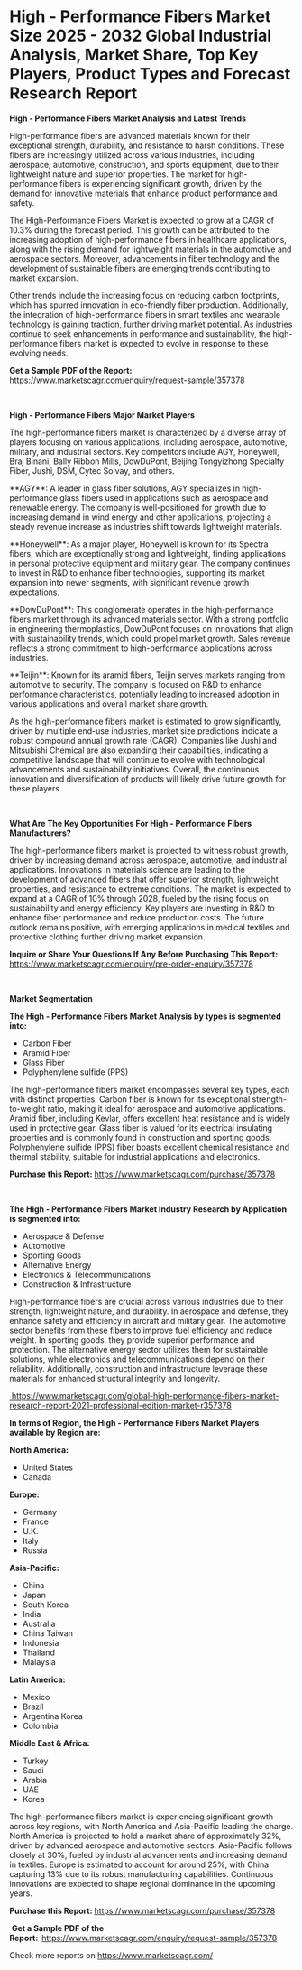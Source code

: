 <p><h1>High - Performance Fibers Market Size 2025 - 2032 Global Industrial Analysis, Market Share, Top Key Players, Product Types and Forecast Research Report</h1></p><p><strong>High - Performance Fibers Market Analysis and Latest Trends</strong></p>
<p><p>High-performance fibers are advanced materials known for their exceptional strength, durability, and resistance to harsh conditions. These fibers are increasingly utilized across various industries, including aerospace, automotive, construction, and sports equipment, due to their lightweight nature and superior properties. The market for high-performance fibers is experiencing significant growth, driven by the demand for innovative materials that enhance product performance and safety.</p><p>The High-Performance Fibers Market is expected to grow at a CAGR of 10.3% during the forecast period. This growth can be attributed to the increasing adoption of high-performance fibers in healthcare applications, along with the rising demand for lightweight materials in the automotive and aerospace sectors. Moreover, advancements in fiber technology and the development of sustainable fibers are emerging trends contributing to market expansion. </p><p>Other trends include the increasing focus on reducing carbon footprints, which has spurred innovation in eco-friendly fiber production. Additionally, the integration of high-performance fibers in smart textiles and wearable technology is gaining traction, further driving market potential. As industries continue to seek enhancements in performance and sustainability, the high-performance fibers market is expected to evolve in response to these evolving needs.</p></p>
<p><strong>Get a Sample PDF of the Report:&nbsp;</strong> <a href="https://www.marketscagr.com/enquiry/request-sample/357378?utm_campaign=3224&utm_medium=2&utm_source=Github&utm_content=ia&utm_term=29032025&utm_id=high-performance-fibers">https://www.marketscagr.com/enquiry/request-sample/357378</a></p>
<p>&nbsp;</p>
<p><strong>High - Performance Fibers Major Market Players</strong></p>
<p><p>The high-performance fibers market is characterized by a diverse array of players focusing on various applications, including aerospace, automotive, military, and industrial sectors. Key competitors include AGY, Honeywell, Braj Binani, Bally Ribbon Mills, DowDuPont, Beijing Tongyizhong Specialty Fiber, Jushi, DSM, Cytec Solvay, and others.</p><p>**AGY**: A leader in glass fiber solutions, AGY specializes in high-performance glass fibers used in applications such as aerospace and renewable energy. The company is well-positioned for growth due to increasing demand in wind energy and other applications, projecting a steady revenue increase as industries shift towards lightweight materials.</p><p>**Honeywell**: As a major player, Honeywell is known for its Spectra fibers, which are exceptionally strong and lightweight, finding applications in personal protective equipment and military gear. The company continues to invest in R&D to enhance fiber technologies, supporting its market expansion into newer segments, with significant revenue growth expectations.</p><p>**DowDuPont**: This conglomerate operates in the high-performance fibers market through its advanced materials sector. With a strong portfolio in engineering thermoplastics, DowDuPont focuses on innovations that align with sustainability trends, which could propel market growth. Sales revenue reflects a strong commitment to high-performance applications across industries.</p><p>**Teijin**: Known for its aramid fibers, Teijin serves markets ranging from automotive to security. The company is focused on R&D to enhance performance characteristics, potentially leading to increased adoption in various applications and overall market share growth.</p><p>As the high-performance fibers market is estimated to grow significantly, driven by multiple end-use industries, market size predictions indicate a robust compound annual growth rate (CAGR). Companies like Jushi and Mitsubishi Chemical are also expanding their capabilities, indicating a competitive landscape that will continue to evolve with technological advancements and sustainability initiatives. Overall, the continuous innovation and diversification of products will likely drive future growth for these players.</p></p>
<p>&nbsp;</p>
<p><strong>What Are The Key Opportunities For High - Performance Fibers Manufacturers?</strong></p>
<p><p>The high-performance fibers market is projected to witness robust growth, driven by increasing demand across aerospace, automotive, and industrial applications. Innovations in materials science are leading to the development of advanced fibers that offer superior strength, lightweight properties, and resistance to extreme conditions. The market is expected to expand at a CAGR of 10% through 2028, fueled by the rising focus on sustainability and energy efficiency. Key players are investing in R&D to enhance fiber performance and reduce production costs. The future outlook remains positive, with emerging applications in medical textiles and protective clothing further driving market expansion.</p></p>
<p><strong>Inquire or Share Your Questions If Any Before Purchasing This Report:</strong> <a href="https://www.marketscagr.com/enquiry/pre-order-enquiry/357378?utm_campaign=3224&utm_medium=2&utm_source=Github&utm_content=ia&utm_term=29032025&utm_id=high-performance-fibers">https://www.marketscagr.com/enquiry/pre-order-enquiry/357378</a></p>
<p>&nbsp;</p>
<p><strong>Market Segmentation</strong></p>
<p><strong>The High - Performance Fibers Market Analysis by types is segmented into:</strong></p>
<p><ul><li>Carbon Fiber</li><li>Aramid Fiber</li><li>Glass Fiber</li><li>Polyphenylene sulfide (PPS)</li></ul></p>
<p><p>The high-performance fibers market encompasses several key types, each with distinct properties. Carbon fiber is known for its exceptional strength-to-weight ratio, making it ideal for aerospace and automotive applications. Aramid fiber, including Kevlar, offers excellent heat resistance and is widely used in protective gear. Glass fiber is valued for its electrical insulating properties and is commonly found in construction and sporting goods. Polyphenylene sulfide (PPS) fiber boasts excellent chemical resistance and thermal stability, suitable for industrial applications and electronics.</p></p>
<p><strong>Purchase this Report:&nbsp;</strong><a href="https://www.marketscagr.com/purchase/357378?utm_campaign=3224&utm_medium=2&utm_source=Github&utm_content=ia&utm_term=29032025&utm_id=high-performance-fibers">https://www.marketscagr.com/purchase/357378</a></p>
<p>&nbsp;</p>
<p><strong>The High - Performance Fibers Market Industry Research by Application is segmented into:</strong></p>
<p><ul><li>Aerospace & Defense</li><li>Automotive</li><li>Sporting Goods</li><li>Alternative Energy</li><li>Electronics & Telecommunications</li><li>Construction & Infrastructure</li></ul></p>
<p><p>High-performance fibers are crucial across various industries due to their strength, lightweight nature, and durability. In aerospace and defense, they enhance safety and efficiency in aircraft and military gear. The automotive sector benefits from these fibers to improve fuel efficiency and reduce weight. In sporting goods, they provide superior performance and protection. The alternative energy sector utilizes them for sustainable solutions, while electronics and telecommunications depend on their reliability. Additionally, construction and infrastructure leverage these materials for enhanced structural integrity and longevity.</p></p>
<p><a href="https://www.marketscagr.com/global-high-performance-fibers-market-research-report-2021-professional-edition-market-r357378?utm_campaign=3224&utm_medium=2&utm_source=Github&utm_content=ia&utm_term=29032025&utm_id=high-performance-fibers">&nbsp;https://www.marketscagr.com/global-high-performance-fibers-market-research-report-2021-professional-edition-market-r357378</a></p>
<p><strong>In terms of Region, the High - Performance Fibers Market Players available by Region are:</strong></p>
<p>
    <p> <strong> North America: </strong>
        <ul>
            <li>United States</li>
            <li>Canada</li>
        </ul>
        </p> 
    <p> <strong> Europe: </strong>
        <ul>
            <li>Germany</li>
            <li>France</li>
            <li>U.K.</li>
            <li>Italy</li>
            <li>Russia</li>
        </ul>
        </p> 
    <p> <strong> Asia-Pacific: </strong>
        <ul>
            <li>China</li>
            <li>Japan</li>
            <li>South Korea</li>
            <li>India</li>
            <li>Australia</li>
            <li>China Taiwan</li>
            <li>Indonesia</li>
            <li>Thailand</li>
            <li>Malaysia</li>
        </ul>
        </p> 
    <p> <strong> Latin America: </strong>
        <ul>
            <li>Mexico</li>
            <li>Brazil</li>
            <li>Argentina Korea</li>
            <li>Colombia</li>
        </ul>
        </p> 
    <p> <strong> Middle East & Africa: </strong>
        <ul>
            <li>Turkey</li>
            <li>Saudi</li>
            <li>Arabia</li>
            <li>UAE</li>
            <li>Korea</li>
        </ul>
    </p>
    </p>
<p><p>The high-performance fibers market is experiencing significant growth across key regions, with North America and Asia-Pacific leading the charge. North America is projected to hold a market share of approximately 32%, driven by advanced aerospace and automotive sectors. Asia-Pacific follows closely at 30%, fueled by industrial advancements and increasing demand in textiles. Europe is estimated to account for around 25%, with China capturing 13% due to its robust manufacturing capabilities. Continuous innovations are expected to shape regional dominance in the upcoming years.</p></p>
<p><strong>Purchase this Report: </strong><a href="https://www.marketscagr.com/purchase/357378?utm_campaign=3224&utm_medium=2&utm_source=Github&utm_content=ia&utm_term=29032025&utm_id=high-performance-fibers">https://www.marketscagr.com/purchase/357378</a></p>
<p>&nbsp;<strong>Get a Sample PDF of the Report:&nbsp;&nbsp;</strong><a href="https://www.marketscagr.com/enquiry/request-sample/357378?utm_campaign=3224&utm_medium=2&utm_source=Github&utm_content=ia&utm_term=29032025&utm_id=high-performance-fibers">https://www.marketscagr.com/enquiry/request-sample/357378</a></p>
<p><strong></strong></p>
<p>Check more reports on <a href="https://www.marketscagr.com/?utm_campaign=3224&utm_medium=2&utm_source=Github&utm_content=ia&utm_term=29032025&utm_id=high-performance-fibers">https://www.marketscagr.com/</a></p>